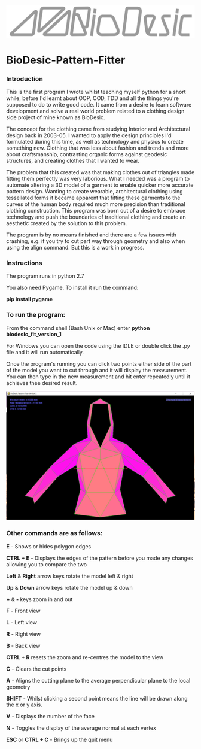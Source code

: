 ![Image of logo](https://github.com/SimonTanner/BioDesic-Pattern-Fitter/blob/Refactor_19_04/logo/Bio-Logo-v1.jpg)

# BioDesic-Pattern-Fitter

### Introduction

This is the first program I wrote whilst teaching myself python for a short while, before I'd learnt about OOP, OOD, TDD and all the things you're supposed to do to write good code. It came from a desire to learn software development and solve a real world problem related to a clothing design side project of mine known as BioDesic.

The concept for the clothing came from studying Interior and Architectural design back in 2003-05. I wanted to apply the design principles I'd formulated during this time, as well as technology and physics to create something new. Clothing that was less about fashion and trends and more about craftsmanship, contrasting organic forms against geodesic structures, and creating clothes that I wanted to wear.

The problem that this created was that making clothes out of triangles made fitting them perfectly was very laborious. What I needed was a program to automate altering a 3D model of a garment to enable quicker more accurate pattern design.
Wanting to create wearable, architectural clothing using tessellated forms it became apparent that fitting these garments to the curves of the human body required much more precision than traditional clothing construction. This program was born out of a desire to embrace technology and push the boundaries of traditional clothing and create an aesthetic created by the solution to this problem.

The program is by no means finished and there are a few issues with crashing, e.g. if you try to cut part way through geometry and also when using the align command. But this is a work in progress.

### Instructions

The program runs in python 2.7

You also need Pygame. To install it run the command:

**pip install pygame**

### To run the program:

From the command shell (Bash Unix or Mac) enter **python biodesic_fit_version_1**

For Windows you can open the code using the IDLE or double click the .py file and it will run automatically.

Once the program's running you can click two points either side of the part of the model you want to cut through and it will display the measurement. You can then type in the new measurement and hit enter repeatedly until it achieves thee desired result.

![Image of GUI](https://github.com/SimonTanner/BioDesic-Pattern-Fitter/blob/master/images/BioDesic-Pattern-Fitter.jpg)

### Other commands are as follows:

**E** - Shows or hides polygon edges

**CTRL + E** - Displays the edges of the pattern before you made any changes allowing you to compare the two

**Left** & **Right** arrow keys rotate the model left & right

**Up** & **Down** arrow keys rotate the model up & down

**+** & **-** keys zoom in and out

**F** - Front view

**L** - Left view

**R** - Right view

**B** - Back view

**CTRL + R** resets the zoom and re-centres the model to the view

**C** - Clears the cut points

**A** - Aligns the cutting plane to the average perpendicular plane to the local geometry

**SHIFT** - Whilst clicking a second point means the line will be drawn along the x or y axis.

**V** - Displays the number of the face

**N** - Toggles the display of the average normal at each vertex

**ESC** or **CTRL + C** - Brings up the quit menu
